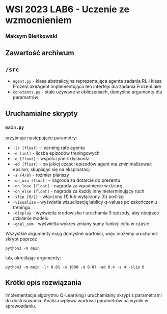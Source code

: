 # WSI 2023 LAB6 - Uczenie ze wzmocnieniem
### Maksym Bieńkowski

## Zawartość archiwum
## `/src`
* `Agent.py` - klasa abstrakcyjna reprezentująca agenta zadania RL i klasa FrozenLakeAgent
implementująca ten interfejs dla zadania FrozenLake
* `constants.py` - stałe używane w obliczeniach, domyślne argumenty dla parametrów

## Uruchamialne skrypty
### `main.py`
przyjmuje następujące parametry: 
* `-lr [float]` - learning rate agenta
* `-e [int]` - liczba epizodów treningowych
* `-d [float]` - współczynnik dyskonta
* `-ed [float]` - po jakiej części epizodów agent ma zminimalizować epsilon, skupiając się na eksploatacji
* `-s {4/8}` - rozmiar planszy
* `-on_win [float]` - nagroda za dotarcie do prezentu
* `-on_lose [float]` - nagroda za wpadnięcie w dziurę
* `-on_else [float]` - nagroda za każdy inny nieterminujący ruch
* `-slip {0/1}` - włączony (1) lub wyłączony (0) poślizg
* `-visualize` - wyświetla wizualizację tablicy q-values po zakończeniu treningu
* `-display` - wyświetla środowisko i uruchamia 3 epizody, aby obejrzeć działanie modelu
* `-goal_sum` - wyświetla wykres zmiany sumy funkcji celu w czasie

Wszystkie argumenty mają domyślne wartości, więc możemy uruchomić skrypt poprzez
```shell
python3 -m main
```
lub, określając argumenty:
```shell
python3 -m main -lr 0.01 -e 1000 -d 0.87 -ed 0.4 -s 4 -slip 0
```
## Krótki opis rozwiązania
Implementacja algorytmu Q-Learning i uruchamialny skrypt z parametrami do dostosowania. 
Analiza wpływu wartości parametrów na wyniki w sprawozdaniu.